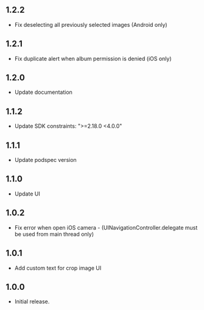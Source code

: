 ## 1.2.2

- Fix deselecting all previously selected images (Android only)

## 1.2.1

- Fix duplicate alert when album permission is denied (iOS only)

## 1.2.0

- Update documentation

## 1.1.2

- Update SDK constraints: ">=2.18.0 <4.0.0"

## 1.1.1

- Update podspec version

## 1.1.0

- Update UI

## 1.0.2

- Fix error when open iOS camera - (UINavigationController.delegate must be used from main thread only)

## 1.0.1

- Add custom text for crop image UI

## 1.0.0

- Initial release.
